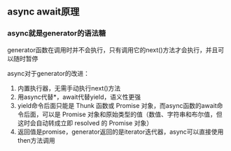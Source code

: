 ## async await原理

### async就是generator的语法糖

generator函数在调用时并不会执行，只有调用它的next()方法才会执行，并且可以随时暂停

async对于generator的改进：

1. 内置执行器，无需手动执行next()方法
2. 用async代替*，await代替yield，语义性更强
3. yield命令后面只能是 Thunk 函数或 Promise 对象，而async函数的await命令后面，可以是 Promise 对象和原始类型的值（数值、字符串和布尔值，但这时会自动转成立即 resolved 的 Promise 对象）
4. 返回值是promise，generator返回的是iterator迭代器，async可以直接使用then方法调用

